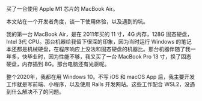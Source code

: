 买了一台使用 Apple M1 芯片的 MacBook Air。

本文站在一个开发者角度，谈一下使用体验，以及遇到的坑。



我的第一台 MacBook Air，是在 2011年买的 11 寸，4G 内存，128G 固态硬盘，Intel 3代 CPU。那台机器给我留下很深的印象，因为当时运行 Windows 的笔记本还都是机械硬盘，在程序响应上没法和固态硬盘的机器比。那台机器伴随了我一年多，快毕业时，因为性能不够，我又买了一台 MacBook Pro 13 寸，换了固态硬盘，内存插到 8G。那台电脑还有光驱呢。



整个2020年，我都在用 Windows 10。不写 iOS 和 macOS App 后，我主要开发工作就是写前端、小程序，以及使用 Rails 开发网站。这些工作配合 WSL2，没遇到什么解决不了的问题。








